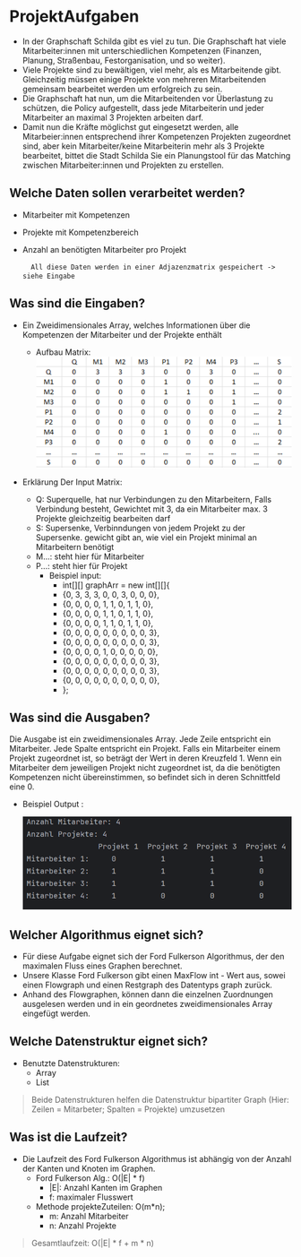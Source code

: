 # ProjektAufgaben

- In der Graphschaft Schilda gibt es viel zu tun. Die Graphschaft hat
  viele Mitarbeiter:innen mit unterschiedlichen Kompetenzen (Finanzen,
  Planung, Straßenbau, Festorganisation, und so weiter).
- Viele Projekte sind zu bewältigen, viel mehr, als es Mitarbeitende gibt.
  Gleichzeitig müssen einige Projekte von mehreren Mitarbeitenden
  gemeinsam bearbeitet werden um erfolgreich zu sein.
- Die Graphschaft hat nun, um die Mitarbeitenden vor Überlastung zu
  schützen, die Policy aufgestellt, dass jede Mitarbeiterin und jeder
  Mitarbeiter an maximal 3 Projekten arbeiten darf.
- Damit nun die Kräfte möglichst gut eingesetzt werden, alle
  Mitarbeier:innen entsprechend ihrer Kompetenzen Projekten
  zugeordnet sind,  aber kein Mitarbeiter/keine Mitarbeiterin mehr als 3
  Projekte bearbeitet, bittet die Stadt Schilda Sie ein Planungstool für
  das Matching zwischen Mitarbeiter:innen und Projekten zu erstellen.

  
## Welche Daten sollen verarbeitet werden?

- Mitarbeiter mit Kompetenzen
- Projekte mit Kompetenzbereich 
- Anzahl an benötigten Mitarbeiter pro Projekt 

        All diese Daten werden in einer Adjazenzmatrix gespeichert -> siehe Eingabe 

## Was sind die Eingaben? 
  - Ein Zweidimensionales Array, welches Informationen über die Kompetenzen der Mitarbeiter und der Projekte enthält
    - Aufbau Matrix:
      ![img_1.png](img_1.png)
        
  - Erklärung Der Input Matrix: 
    - Q: Superquelle, hat nur Verbindungen zu den Mitarbeitern, Falls Verbindung besteht, Gewichtet mit 3, da ein Mitarbeiter max. 3 Projekte gleichzeitig bearbeiten darf
    - S: Supersenke, Verbinndungen von jedem Projekt zu der Supersenke. gewicht gibt an, wie viel ein Projekt minimal an Mitarbeitern benötigt 
    - M...: steht hier für Mitarbeiter 
    - P...: steht hier für Projekt 
      - Beispiel input: 
        - int[][] graphArr = new int[][]{
        - {0, 3, 3, 3, 0, 0, 3, 0, 0, 0}, 
        - {0, 0, 0, 0, 1, 1, 0, 1, 1, 0}, 
        - {0, 0, 0, 0, 1, 1, 0, 1, 1, 0},
        - {0, 0, 0, 0, 1, 1, 0, 1, 1, 0},
        - {0, 0, 0, 0, 0, 0, 0, 0, 0, 3},
        - {0, 0, 0, 0, 0, 0, 0, 0, 0, 3},
        - {0, 0, 0, 0, 1, 0, 0, 0, 0, 0},
        - {0, 0, 0, 0, 0, 0, 0, 0, 0, 3},
        - {0, 0, 0, 0, 0, 0, 0, 0, 0, 3},
        - {0, 0, 0, 0, 0, 0, 0, 0, 0, 0},
        - };

## Was sind die Ausgaben?

Die Ausgabe ist ein zweidimensionales Array. Jede Zeile entspricht ein Mitarbeiter. Jede Spalte entspricht ein Projekt. 
Falls ein Mitarbeiter einem Projekt zugeordnet ist, so beträgt der Wert in deren Kreuzfeld 1. Wenn ein Mitarbeiter dem jeweiligen Projekt nicht zugeordnet ist, da die benötigten Kompetenzen nicht übereinstimmen, so befindet sich in deren Schnittfeld eine 0.
- Beispiel Output :


  ![img_3.png](img_3.png)

## Welcher Algorithmus eignet sich?

- Für diese Aufgabe eignet sich der Ford Fulkerson Algorithmus, der den maximalen Fluss eines Graphen berechnet. 
- Unsere Klasse Ford Fulkerson gibt einen MaxFlow int - Wert aus, sowei einen Flowgraph und einen Restgraph des Datentyps graph zurück.
- Anhand des Flowgraphen, können dann die einzelnen Zuordnungen ausgelesen werden und in ein geordnetes zweidimensionales Array eingefügt werden. 
## Welche Datenstruktur eignet sich?
- Benutzte Datenstrukturen: 
  - Array 
  - List
> Beide Datenstrukturen helfen die Datenstruktur bipartiter Graph (Hier: Zeilen = Mitarbeter; Spalten = Projekte) umzusetzen

## Was ist die Laufzeit?
- Die Laufzeit des Ford Fulkerson Algorithmus ist abhängig von der Anzahl der Kanten und Knoten im Graphen. 
  - Ford Fulkerson Alg.:  O(|E| * f) 
    - |E|: Anzahl Kanten im Graphen 
    - f: maximaler Flusswert 
  - Methode projekteZuteilen: O(m*n);
    - m: Anzahl Mitarbeiter 
    - n: Anzahl Projekte 
>Gesamtlaufzeit: O(|E| * f + m * n)
